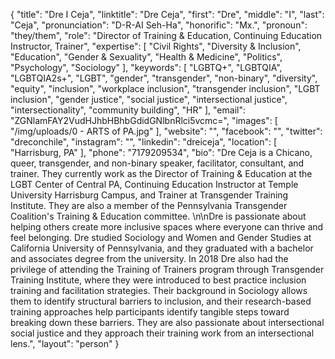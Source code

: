 {
  "title": "Dre I Ceja",
  "linktitle": "Dre Ceja",
  "first": "Dre",
  "middle": "I",
  "last": "Ceja",
  "pronunciation": "D-R-AI      Seh-Ha",
  "honorific": "Mx.",
  "pronoun": "they/them",
  "role": "Director of Training & Education, Continuing Education Instructor, Trainer",
  "expertise": [
    "Civil Rights",
    "Diversity & Inclusion",
    "Education",
    "Gender & Sexuality",
    "Health & Medicine",
    "Politics",
    "Psychology",
    "Sociology"
  ],
  "keywords": [
    "LGBTQ+",
    "LGBTQIA",
    "LGBTQIA2s+",
    "LGBT",
    "gender",
    "transgender",
    "non-binary",
    "diversity",
    "equity",
    "inclusion",
    "workplace inclusion",
    "transgender inclusion",
    "LGBT inclusion",
    "gender justice",
    "social justice",
    "intersectional justice",
    "intersectionality",
    "community building",
    "HR"
  ],
  "email": "ZGNlamFAY2VudHJhbHBhbGdidGNlbnRlci5vcmc=",
  "images": [
    "/img/uploads/0 - ARTS of PA.jpg"
  ],
  "website": "",
  "facebook": "",
  "twitter": "dreconchile",
  "instagram": "",
  "linkedin": "dreiceja",
  "location": [
    "Harrisburg, PA"
  ],
  "phone": "7179209534",
  "bio": "Dre Ceja is a Chicano, queer, transgender, and non-binary speaker, facilitator, consultant, and trainer. They currently work as the Director of Training & Education at the LGBT Center of Central PA, Continuing Education Instructor at Temple University Harrisburg Campus, and Trainer at Transgender Training Institute. They are also a member of the Pennsylvania Transgender Coalition's Training & Education committee.  \n\nDre is passionate about helping others create more inclusive spaces where everyone can thrive and feel belonging. Dre studied Sociology and Women and Gender Studies at California University of Pennsylvania, and they graduated with a bachelor and associates degree from the university. In 2018 Dre also had the privilege of attending the Training of Trainers program through Transgender Training Institute, where they were introduced to best practice inclusion training and facilitation strategies. Their background in Sociology allows them to identify structural barriers to inclusion, and their research-based training approaches help participants identify tangible steps toward breaking down these barriers. They are also passionate about intersectional social justice and they approach their training work from an intersectional lens.",
  "layout": "person"
}
